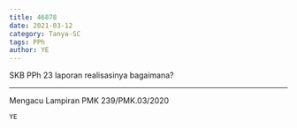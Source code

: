 ```yaml
---
title: 46878
date: 2021-03-12
category: Tanya-SC
tags: PPh
author: YE
---
```


SKB PPh 23 laporan realisasinya bagaimana?

---

Mengacu Lampiran PMK 239/PMK.03/2020

`YE`
